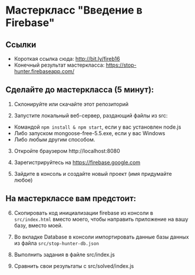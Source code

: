 # Мастеркласс "Введение в Firebase"

## Ссылки

* Короткая ссылка сюда: http://bit.ly/fireb16
* Конечный результат мастеркласса: https://stop-hunter.firebaseapp.com/

## Сделайте до мастеркласса (5 минут):

1. Склонируйте или скачайте этот репозиторий

2. Запустите локальный веб-сервер, раздающий файлы из src:
  * Командой `npm install & npm start`, если у вас установлен node.js
  * Либо запуском mongoose-free-5.5.exe, если у вас Windows
  * Либо любым другим способом.

3. Откройте браузером http://localhost:8080

4. Зарегистрируйтесь на https://firebase.google.com

5. Зайдите в консоль и создайте новый проект (имя придумайте любое)

## На мастерклассе вам предстоит:

6. Скопировать код инициализации firebase из консоли в `src/index.html` вместо моего, 
чтобы направить приложение на вашу базу, вместо моей.

7. Во вкладке Database в консоли импортировать данные базы данных из файла `src/stop-hunter-db.json`
  
8. Выполнить задания в файле src/index.js

9. Сравнить свои результаты с src/solved/index.js

